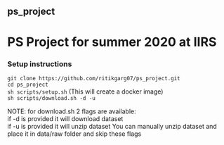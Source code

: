 ## ps_project
# PS Project for summer 2020 at IIRS

### Setup instructions 

`git clone https://github.com/ritikgarg07/ps_project.git`  
`cd ps_project`  
`sh scripts/setup.sh` (This will create a docker image)      
`sh scripts/download.sh -d -u`  
  
NOTE: for download.sh 2 flags are available:   
    if -d is provided it will download dataset  
    if -u is provided it will unzip dataset
    You can manually unzip dataset and place it in data/raw folder and skip these flags  